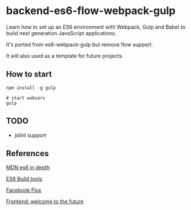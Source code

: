 # backend-es6-flow-webpack-gulp

Learn how to set up an ES6 environment with Webpack, Gulp and Babel to build next generation JavaScript applications.

It's ported from es6-webpack-gulp but remove flow support.

It will also used as a template for future projects.

## How to start

    npm install -g gulp

    # start webserv
    gulp

## TODO

- jslint support

## References

[MDN es6 in depth](https://hacks.mozilla.org/category/es6-in-depth/)

[ES6 Build tools](https://github.com/angular-class/ES6-build-tools)

[Facebook Flux](https://github.com/facebook/flux)

[Frontend: welcome to the future](https://medium.com/@olegafx/frontend-welcome-to-the-future-91ff064884b6)